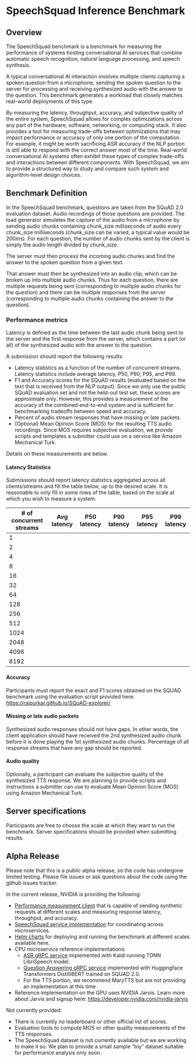 # SpeechSquad Inference Benchmark

## Overview
The SpeechSquad benchmark is a benchmark for measuring the performance of systems hosting conversational AI services that combine automatic speech recognition, natural language processing, and speech synthesis.

A typical conversational AI interaction involves multiple clients capturing a spoken question from a microphone, sending the spoken question to the server for processing and receiving synthesized audio with the answer to the question. This benchmark generates a workload that closely matches real-world deployments of this type.

By measuring the latency, throughput, accuracy, and subjective quality of the entire system, SpeechSquad allows for complex optimizations across any part of the hardware, software, networking, or computing stack.  It also provides a tool for measuring trade-offs between optimizations that may impact performance or accuracy of only one portion of the computation.  For example, it might be worth sacrificing ASR accuracy if the NLP portion is still able to respond with the correct answer most of the time.  Real-world conversational AI systems often exhibit these types of complex trade-offs and interactions between different components.  With SpeechSquad, we aim to provide a structured way to study and compare such system and algorithm-level design choices.

## Benchmark Definition
In the SpeechSquad benchmark, questions are taken from the SQuAD 2.0 evaluation dataset. Audio recordings of those questions are provided. The load generator simulates the capture of the audio from a microphone by sending audio chunks containing chunk_size milliseconds of audio every chunk_size milliseconds (chunk_size can be varied, a typical value would be 200ms). For each question, the number of audio chunks sent by the client is simply the audio length divided by chunk_size.

The server must then process the incoming audio chunks and find the answer to the spoken question from a given text. 

That answer must then be synthesized into an audio clip, which can be broken up into multiple audio chunks. Thus for each question, there are multiple requests being sent (corresponding to multiple audio chunks for the question) and there can be multiple responses from the server (corresponding to multiple audio chunks containing the answer to the question).

### Performance metrics
Latency is defined as the time between the last audio chunk being sent to the server and the first response from the server, which contains a part (or all) of the synthesized audio with the answer to the question.

A submission should report the following results:
- Latency statistics as a function of the number of concurrent streams.  Latency statistics include average latency, P50, P90, P95, and P99.
- F1 and Accuracy scores for the SQuAD results (evaluated based on the text that is received from the NLP output).  Since we only use the public SQuAD evaluation set and not the held-out test set, these scores are approximate only.  However, this provides a measurement of the accuracy of the combined end-to-end system and is sufficient for benchmarking tradeoffs between speed and accuracy.
- Percent of audio stream responses that have missing or late packets.
- (Optional) Mean Opinion Score (MOS) for the resulting TTS audio recordings.  Since MOS requires subjective evaluation, we provide scripts and templates a submitter could use on a service like Amazon Mechanical Turk.

Details on these measurements are below.

#### Latency Statistics
Submissions should report latency statistics aggregated across all clients/streams and fill the table below, up to the desired scale.  It is reasonable to only fill in some rows of the table, based on the scale at which you wish to measure a system.


| # of concurrent streams | Avg latency | P50 latency | P90 latency | P95 latency | P99 latency |
|-------------------------|-------------|-------------|-------------|-------------|-------------|
| 1                       |             |             |             |             |             |
| 2                       |             |             |             |             |             |
| 4                       |             |             |             |             |             |
| 8                       |             |             |             |             |             |
| 16                      |             |             |             |             |             |
| 32                      |             |             |             |             |             |
| 64                      |             |             |             |             |             |
| 128                     |             |             |             |             |             |
| 256                     |             |             |             |             |             |
| 512                     |             |             |             |             |             |
| 1024                    |             |             |             |             |             |
| 2048                    |             |             |             |             |             |
| 4096                    |             |             |             |             |             |
| 8192                    |             |             |             |             |             |


#### Accuracy
Participants must report the exact and F1 scores obtained on the SQUAD benchmark using the evaluation script provided here: https://rajpurkar.github.io/SQuAD-explorer/

#### Missing or late audio packets
Synthesized audio responses should not have gaps. In other words, the client application should have received the 2nd synthesized audio chunk before it is done playing the 1st synthesized audio chunks.  Percentage of all response streams that have any gap should be reported.

#### Audio quality
Optionally, a participant can evaluate the subjective quality of the synthesized TTS response.  We are planning to provide scripts and instructions a submitter can use to evaluate Mean Opinion Score (MOS) using Amazon Mechanical Turk.

## Server specifications
Participants are free to choose the scale at which they want to run the benchmark. Server specifications should be provided when submitting results.

## Alpha Release
Please note that this is a public alpha release, so the code has undergone limited testing.  Please file issues or ask questions about the code using the github issues tracker.

In the current release, NVIDIA is providing the following:
- [Performance measurement client](https://github.com/nvidia/speechsquad/tree/master/client) that is capable of sending synthetic requests at different scales and measuring response latency, throughput, and accuracy.
- [SpeechSquad service implementation](https://github.com/nvidia/speechsquad/tree/master/server) for coordinating across microservices.
- [Helm charts](https://github.com/nvidia/speechsquad/tree/master/helm) for deploying and running the benchmark at different scales available here.
- CPU microservice reference implementations:
    - [ASR gRPC service](https://github.com/nvidia/speechsquad/tree/master/reference/asr) implemented with Kaldi running TDNN LibriSpeech model.
    - [Question Answering gRPC service](https://github.com/nvidia/speechsquad/tree/master/reference/qa) implemented with Huggingface Transformers DistilliBERT trained on SQUAD 2.0.
    - For the TTS portion, we recommend MaryTTS but are not providing an implementation at this time.
- Reference implementation on the GPU uses NVIDIA Jarvis. Learn more about Jarvis and signup here: https://developer.nvidia.com/nvidia-jarvis

Not currently provided:
- There is currently no leaderboard or other official list of scores.
- Evaluation tools to compute MOS or other quality measurements of the TTS responses.
- The SpeechSquad dataset is not currently available but we are working to make it so.  We plan to provide a small sample “toy” dataset suitable for performance analysis only soon.
